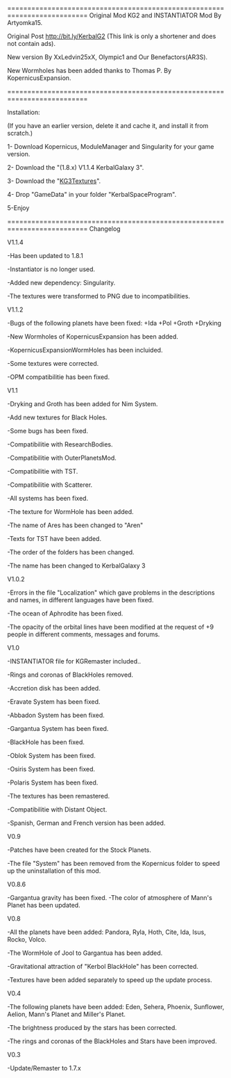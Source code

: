 ==========================================================================
Original Mod KG2 and INSTANTIATOR Mod By Artyomka15.

Original Post http://bit.ly/KerbalG2 (This link is only a shortener and does not contain ads).

New version By XxLedvin25xX, Olympic1 and Our Benefactors(AR3S).

New Wormholes has been added thanks to Thomas P. By KopernicusExpansion.

==========================================================================

Installation:

(If you have an earlier version, delete it and cache it, and install it from scratch.)

1- Download Kopernicus, ModuleManager and Singularity for your game version.

2- Download the "(1.8.x) V1.1.4 KerbalGalaxy 3".

3- Download the "[KG3Textures](https://github.com/Ledvin25/KG3-Textures/releases)".

4- Drop "GameData" in your folder "KerbalSpaceProgram".

5-Enjoy

==========================================================================
Changelog

V1.1.4

-Has been updated to 1.8.1

-Instantiator is no longer used.

-Added new dependency: Singularity.

-The textures were transformed to PNG due to incompatibilities.

V1.1.2

-Bugs of the following planets have been fixed:
	+Ida
	+Pol
	+Groth
	+Dryking

-New Wormholes of KopernicusExpansion has been added.

-KopernicusExpansionWormHoles has been incluided.

-Some textures were corrected.

-OPM compatibilitie has been fixed.

V1.1

-Dryking and Groth has been added for Nim System.

-Add new textures for Black Holes.

-Some bugs has been fixed.

-Compatibilitie with ResearchBodies.

-Compatibilitie with OuterPlanetsMod.

-Compatibilitie with TST.

-Compatibilitie with Scatterer.

-All systems has been fixed.

-The texture for WormHole has been added.

-The name of Ares has been changed to "Aren"

-Texts for TST have been added.

-The order of the folders has been changed.

-The name has been changed to KerbalGalaxy 3

V1.0.2

-Errors in the file "Localization" which gave problems in the descriptions and names, in different languages ​​have been fixed.

-The ocean of Aphrodite has been fixed.

-The opacity of the orbital lines have been modified at the request of +9 people in different comments, messages and forums.

V1.0

-INSTANTIATOR file for KGRemaster included..

-Rings and coronas of BlackHoles removed.

-Accretion disk has been added.

-Eravate System has been fixed.

-Abbadon System has been fixed.

-Gargantua System has been fixed.

-BlackHole has been fixed.

-Oblok System has been fixed.

-Osiris System has been fixed.

-Polaris System has been fixed.

-The textures has been remastered.

-Compatibilitie with Distant Object.

-Spanish, German and French version has been added.

V0.9

-Patches have been created for the Stock Planets.

-The file "System" has been removed from the Kopernicus folder to speed up the uninstallation of this mod.

V0.8.6

-Gargantua gravity has been fixed.
-The color of atmosphere of Mann's Planet has been updated.

V0.8

-All the planets have been added: Pandora, Ryla, Hoth, Cite, Ida, Isus, Rocko, Volco.

-The WormHole of Jool to Gargantua has been added.

-Gravitational attraction of "Kerbol BlackHole" has been corrected.

-Textures have been added separately to speed up the update process.

V0.4

-The following planets have been added: Eden, Sehera, Phoenix, Sunflower, Aelion, Mann's Planet and Miller's Planet.

-The brightness produced by the stars has been corrected.

-The rings and coronas of the BlackHoles and Stars have been improved.

V0.3

-Update/Remaster to 1.7.x
